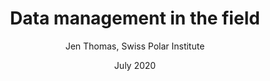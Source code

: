 ---
title: Data management in the field
author: Jen Thomas, Swiss Polar Institute
date: July 2020
papersize: a4
geometry:
- top=25mm
- left=20mm
- bottom=25mm
- right=20mm
- heightrounded
classoption:
- oneside
---
